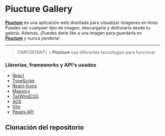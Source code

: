 # Piucture Gallery

[**Piucture**](https://piucture.vercel.app) es una aplicación web diseñada para visualizar imágenes en línea. Puedes ver cualquier tipo de imagen, descargarla y disfrutarla desde tu galería. Además, ¡Puedes darle like a una imagen para guardarla en [**Piucture**](https://piucture.vercel.app) y nunca perderla!

---

> [!IMPORTANT] > **Piucture** usa diferentes tecnologias para funcionar

### Librerias, frameworks y API's usados

- [React](https://es.react.dev)
- [TypeScript](https://www.typescriptlang.org)
- [React-Icons](https://react-icons.github.io/react-icons/)
- [Masonry](https://mui.com/material-ui/react-masonry/)
- [TailWindCSS](https://tailwindcss.com)
- [AOS](https://michalsnik.github.io/aos/)
- [Vite](https://vitejs.dev)
- [Pexels API](https://www.pexels.com/api/)

## Clonación del repositorio

